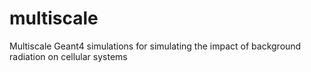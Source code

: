# multiscale
Multiscale Geant4 simulations for simulating the impact of background radiation on cellular systems
